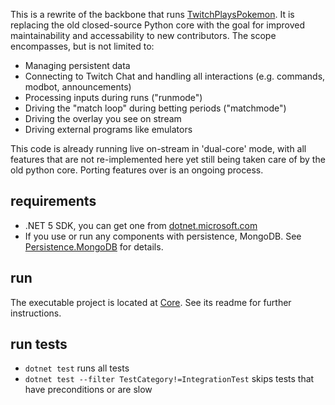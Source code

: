 ﻿
This is a rewrite of the backbone that runs [TwitchPlaysPokemon](https://www.twitch.tv/twitchplayspokemon).
It is replacing the old closed-source Python core with the goal
for improved maintainability and accessability to new contributors.
The scope encompasses, but is not limited to:
- Managing persistent data
- Connecting to Twitch Chat and handling all interactions (e.g. commands, modbot, announcements)
- Processing inputs during runs ("runmode")
- Driving the "match loop" during betting periods ("matchmode")
- Driving the overlay you see on stream
- Driving external programs like emulators

This code is already running live on-stream in 'dual-core' mode,
with all features that are not re-implemented here yet still being
taken care of by the old python core.
Porting features over is an ongoing process.

## requirements
- .NET 5 SDK, you can get one from [dotnet.microsoft.com](https://dotnet.microsoft.com/download)
- If you use or run any components with persistence, MongoDB.
  See [Persistence.MongoDB](Persistence.MongoDB) for details.

## run
The executable project is located at [Core](Core). See its readme for further instructions.

## run tests
- `dotnet test` runs all tests
- `dotnet test --filter TestCategory!=IntegrationTest` skips tests that have preconditions or are slow
